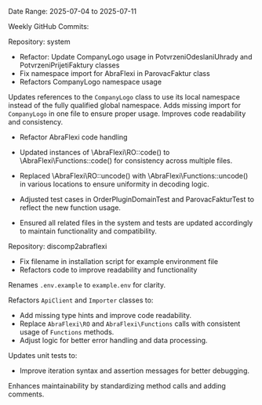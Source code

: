 Date Range: 2025-07-04 to 2025-07-11

Weekly GitHub Commits:

Repository: system
- Refactor: Update CompanyLogo usage in PotvrzeniOdeslaniUhrady and PotvrzeniPrijetiFaktury classes
- Fix namespace import for AbraFlexi in ParovacFaktur class
- Refactors CompanyLogo namespace usage

Updates references to the `CompanyLogo` class to use its local namespace instead of the fully qualified global namespace. Adds missing import for `CompanyLogo` in one file to ensure proper usage. Improves code readability and consistency.
- Refactor AbraFlexi code handling

- Updated instances of \AbraFlexi\RO::code() to \AbraFlexi\Functions::code() for consistency across multiple files.
- Replaced \AbraFlexi\RO::uncode() with \AbraFlexi\Functions::uncode() in various locations to ensure uniformity in decoding logic.
- Adjusted test cases in OrderPluginDomainTest and ParovacFakturTest to reflect the new function usage.
- Ensured all related files in the system and tests are updated accordingly to maintain functionality and compatibility.

Repository: discomp2abraflexi
- Fix filename in installation script for example environment file
- Refactors code to improve readability and functionality

Renames `.env.example` to `example.env` for clarity.

Refactors `ApiClient` and `Importer` classes to:
- Add missing type hints and improve code readability.
- Replace `AbraFlexi\RO` and `AbraFlexi\Functions` calls with consistent usage of `Functions` methods.
- Adjust logic for better error handling and data processing.

Updates unit tests to:
- Improve iteration syntax and assertion messages for better debugging.

Enhances maintainability by standardizing method calls and adding comments.

